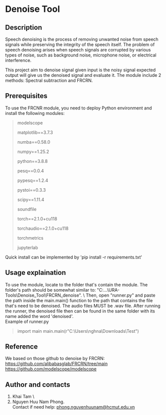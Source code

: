 # Denoise Tool
## Description
Speech denoising is the process of removing unwanted noise from speech signals while preserving the integrity of the speech itself. 
The problem of speech denoising arises when speech signals are corrupted by various types of noise, such as background noise, microphone noise, or electrical interference.

This project aim to denoise signal given input is the noisy signal expected output will give us the denoised signal and evaluate it. The module include 2 methods: Spectral subtraction and FRCRN.

## Prerequisites
To use the FRCNR module, you need to deploy Python environment and install the following modules:

> modelscope
> 
> matplotlib==3.7.3
> 
> numba==0.58.0
> 
> numpy==1.25.2
> 
> python==3.8.8
> 
> pesq==0.0.4
> 
> pypesq==1.2.4
> 
> pystoi==0.3.3
> 
> scipy==1.11.4
> 
> soundfile
> 
> torch==2.1.0+cu118
> 
> torchaudio==2.1.0+cu118
> 
> torchmetrics
> 
> jupyterlab

Quick install can be implemented by 'pip install -r requirements.txt'
## Usage explaination
To use the module, locate to the folder that's contain the module. The folder's path should be somewhat similar to: "C:\...\URA-Tools\Denoise_Tool\FRCRN_denoise". \ 
Then, open "runner.py" and paste the path inside the main.main() function to the path that contains the file that's need to be denoised. The audio files MUST be .wav file.
After running the runner, the denoised file then can be found in the same folder with its name added the word 'denoised'. \
Example of runner.py

> 
> import main
> main.main(r"C:\Users\nghna\Downloads\Test")
>

## Reference
We based on those github to denoise by FRCRN: \
https://github.com/alibabasglab/FRCRN/tree/main  \
https://github.com/modelscope/modelscope

## Author and contacts
1. Khai Tam \
2. Nguyen Huu Nam Phong. \
Contact if need help: phong.nguyenhuunam@hcmut.edu.vn


